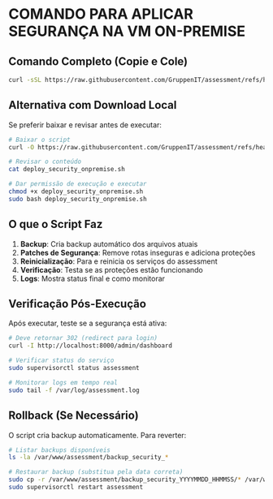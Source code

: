 # COMANDO PARA APLICAR SEGURANÇA NA VM ON-PREMISE

## Comando Completo (Copie e Cole)

```bash
curl -sSL https://raw.githubusercontent.com/GruppenIT/assessment/refs/heads/main/deploy_security_onpremise.sh | sudo bash
```

## Alternativa com Download Local

Se preferir baixar e revisar antes de executar:

```bash
# Baixar o script
curl -O https://raw.githubusercontent.com/GruppenIT/assessment/refs/heads/main/deploy_security_onpremise.sh

# Revisar o conteúdo
cat deploy_security_onpremise.sh

# Dar permissão de execução e executar
chmod +x deploy_security_onpremise.sh
sudo bash deploy_security_onpremise.sh
```

## O que o Script Faz

1. **Backup**: Cria backup automático dos arquivos atuais
2. **Patches de Segurança**: Remove rotas inseguras e adiciona proteções
3. **Reinicialização**: Para e reinicia os serviços do assessment
4. **Verificação**: Testa se as proteções estão funcionando
5. **Logs**: Mostra status final e como monitorar

## Verificação Pós-Execução

Após executar, teste se a segurança está ativa:

```bash
# Deve retornar 302 (redirect para login)
curl -I http://localhost:8000/admin/dashboard

# Verificar status do serviço
sudo supervisorctl status assessment

# Monitorar logs em tempo real
sudo tail -f /var/log/assessment.log
```

## Rollback (Se Necessário)

O script cria backup automaticamente. Para reverter:

```bash
# Listar backups disponíveis
ls -la /var/www/assessment/backup_security_*

# Restaurar backup (substitua pela data correta)
sudo cp -r /var/www/assessment/backup_security_YYYYMMDD_HHMMSS/* /var/www/assessment/
sudo supervisorctl restart assessment
```